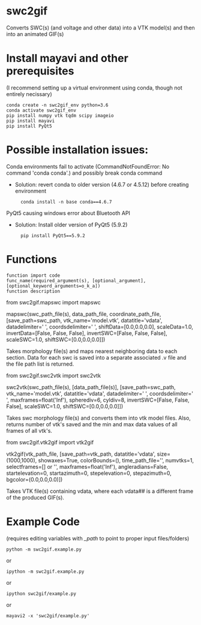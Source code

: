 # swc2gif
Converts SWC(s) (and voltage and other data) into a VTK model(s) and then into an animated GIF(s)


# Install mayavi and other prerequisites
(I recommend setting up a virtual environment using conda, though not entirely necissary)
    
    conda create -n swc2gif_env python=3.6
    conda activate swc2gif_env
    pip install numpy vtk tqdm scipy imageio
    pip install mayavi
    pip install PyQt5

# Possible installation issues:
Conda environments fail to activate (CommandNotFoundError: No command 'conda conda'.) and possibly break conda command
- Solution: revert conda to older version (4.6.7 or 4.5.12) before creating environment

        conda install -n base conda==4.6.7

PyQt5 causing windows error about Bluetooth API
- Solution: Install older version of PyQt5 (5.9.2)

        pip install PyQt5==5.9.2


# Functions
    function import code
    func_name(required_argument(s), [optional_argument], [optional_keyword_arguments=o_k_a])
    function description

from swc2gif.mapswc import mapswc

mapswc(swc_path_file(s), data_path_file, coordinate_path_file,
    [save_path=swc_path, vtk_name='model.vtk', datatitle='vdata',
    datadelimiter=' ', coordsdelimiter='	',
    shiftData=[0.0,0.0,0.0], scaleData=1.0,
    invertData=[False, False, False], invertSWC=[False, False, False],
    scaleSWC=1.0, shiftSWC=[0.0,0.0,0.0]])
    
Takes morphology file(s) and maps nearest neighboring data to each
    section. Data for each swc is saved into a separate associated
    .v file and the file path list is returned.

from swc2gif.swc2vtk import swc2vtk

swc2vtk(swc_path_file(s), [data_path_file(s)],
    [save_path=swc_path, vtk_name='model.vtk', datatitle='vdata',
    datadelimiter=' ', coordsdelimiter='	', maxframes=float('Inf'),
    spherediv=6, cyldiv=8, invertSWC=[False, False, False],
    scaleSWC=1.0, shiftSWC=[0.0,0.0,0.0]])
    
Takes swc morphology file(s) and converts them into vtk model files.
    Also, returns number of vtk's saved and the min and max data values
    of all frames of all vtk's.

from swc2gif.vtk2gif import vtk2gif

vtk2gif(vtk_path_file,
    [save_path=vtk_path, datatitle='vdata', size=(1000,1000),
    showaxes=True, colorBounds=(), time_path_file='', numvtks=1,
    selectframes=[] or '', maxframes=float('Inf'), angleradians=False,
    startelevation=0, startazimuth=0, stepelevation=0, stepazimuth=0,
    bgcolor=(0.0,0.0,0.0)])
    
Takes VTK file(s) containing vdata, where each vdata## is a different
    frame of the produced GIF(s).



# Example Code
(requires editing variables with *_path* to point to proper input files/folders)

    python -m swc2gif.example.py

or

    ipython -m swc2gif.example.py
or

    ipython swc2gif/example.py
or

    mayavi2 -x 'swc2gif/example.py'
